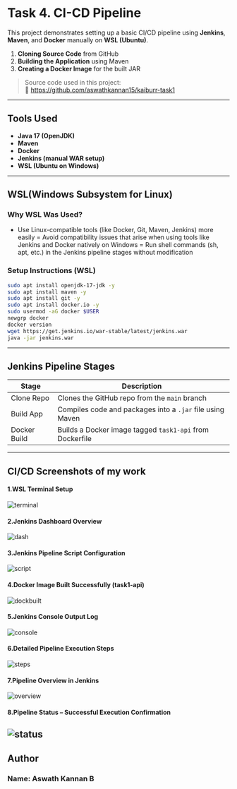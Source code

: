 # Task 4. CI-CD Pipeline

This project demonstrates setting up a basic CI/CD pipeline using **Jenkins**, **Maven**, and **Docker** manually on **WSL (Ubuntu)**.

1. **Cloning Source Code** from GitHub
2. **Building the Application** using Maven
3. **Creating a Docker Image** for the built JAR

> Source code used in this project:  
🔗 https://github.com/aswathkannan15/kaiburr-task1

---
##  Tools Used

- **Java 17 (OpenJDK)**
- **Maven**
- **Docker**
- **Jenkins (manual WAR setup)**
- **WSL (Ubuntu on Windows)**
---
## WSL(Windows Subsystem for Linux)

### Why WSL Was Used?
- Use Linux-compatible tools (like Docker, Git, Maven, Jenkins) more easily
= Avoid compatibility issues that arise when using tools like Jenkins and Docker natively on Windows
= Run shell commands (sh, apt, etc.) in the Jenkins pipeline stages without modification

### Setup Instructions (WSL)

```bash
sudo apt install openjdk-17-jdk -y
sudo apt install maven -y
sudo apt install git -y
sudo apt install docker.io -y
sudo usermod -aG docker $USER
newgrp docker
docker version
wget https://get.jenkins.io/war-stable/latest/jenkins.war
java -jar jenkins.war
```
---
## Jenkins Pipeline Stages

| Stage         | Description                                               |
|---------------|-----------------------------------------------------------|
| Clone Repo    | Clones the GitHub repo from the `main` branch             |
| Build App     | Compiles code and packages into a `.jar` file using Maven |
| Docker Build  | Builds a Docker image tagged `task1-api` from Dockerfile  |

---
## CI/CD Screenshots of my work

#### 1.WSL Terminal Setup
![terminal](Screenshots/terminal.png)
#### 2.Jenkins Dashboard Overview
![dash](Screenshots/dashboard.png)
#### 3.Jenkins Pipeline Script Configuration
![script](Screenshots/pipeline_script.png)
#### 4.Docker Image Built Successfully (task1-api)
![dockbuilt](Screenshots/docker%20image.png)
#### 5.Jenkins Console Output Log
![console](Screenshots/console.png)
#### 6.Detailed Pipeline Execution Steps
![steps](Screenshots/piple%20steps.png)
#### 7.Pipeline Overview in Jenkins
![overview](Screenshots/pipline%20overview.png)
#### 8.Pipeline Status – Successful Execution Confirmation
![status](Screenshots/status.png)
---
## Author

### Name: Aswath Kannan B


